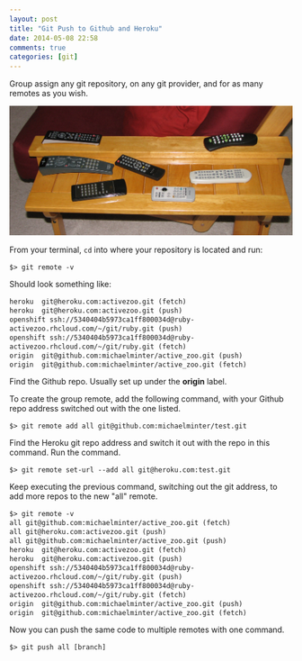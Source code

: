 ```yaml
---
layout: post
title: "Git Push to Github and Heroku"
date: 2014-05-08 22:58
comments: true
categories: [git]
---
```


Group assign any git repository, on any git provider, and for as many remotes as you wish.

<!-- more -->

<img src="/images/posts/remotes.jpg" alt="Remotes Funny" />

From your terminal, `cd` into where your repository is located and run:

```
$> git remote -v
```

Should look something like:

```
heroku  git@heroku.com:activezoo.git (fetch)
heroku  git@heroku.com:activezoo.git (push)
openshift ssh://5340404b5973ca1ff800034d@ruby-activezoo.rhcloud.com/~/git/ruby.git (push)
openshift ssh://5340404b5973ca1ff800034d@ruby-activezoo.rhcloud.com/~/git/ruby.git (fetch)
origin  git@github.com:michaelminter/active_zoo.git (push)
origin  git@github.com:michaelminter/active_zoo.git (fetch)
```

Find the Github repo. Usually set up under the __origin__ label.

To create the group remote, add the following command, with your Github repo address switched out with the one listed.

```
$> git remote add all git@github.com:michaelminter/test.git
```

Find the Heroku git repo address and switch it out with the repo in this command. Run the command.

```
$> git remote set-url --add all git@heroku.com:test.git
```

Keep executing the previous command, switching out the git address, to add more repos to the new "all" remote.

```
$> git remote -v
all git@github.com:michaelminter/active_zoo.git (fetch)
all git@heroku.com:activezoo.git (push)
all git@github.com:michaelminter/active_zoo.git (push)
heroku  git@heroku.com:activezoo.git (fetch)
heroku  git@heroku.com:activezoo.git (push)
openshift ssh://5340404b5973ca1ff800034d@ruby-activezoo.rhcloud.com/~/git/ruby.git (push)
openshift ssh://5340404b5973ca1ff800034d@ruby-activezoo.rhcloud.com/~/git/ruby.git (fetch)
origin  git@github.com:michaelminter/active_zoo.git (push)
origin  git@github.com:michaelminter/active_zoo.git (fetch)
```

Now you can push the same code to multiple remotes with one command.

```
$> git push all [branch]
```

